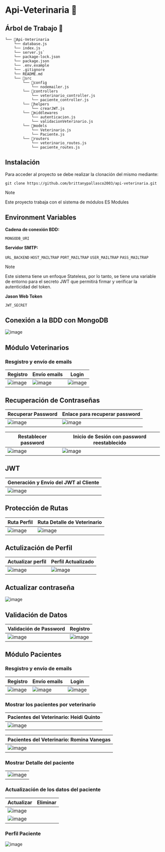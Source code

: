 # Api-Veterinaria 🐶
## Árbol de Trabajo 📂
```
└── 📁Api-Veterinaria
    └── database.js
    └── index.js
    └── server.js`
    └── package-lock.json
    └── package.json
    └── .env.example
    └── .gitignore
    └── README.md
    └── 📁src
        └── 📁config
            └── nodemailer.js
        └── 📁controllers
            └── veterinario_controller.js
            └── paciente_controller.js
        └── 📁helpers
            └── crearJWT.js
        └── 📁middlewares
            └── autenticacion.js
            └── validacionVeterinario.js
        └── 📁models
            └── Veterinario.js
            └── Paciente.js
        └── 📁routers
            └── veterinario_routes.js
            └── paciente_routes.js
```
## Instalación
Para acceder al proyecto se debe realizar la clonación del mismo mediante:
```
git clone https://github.com/brittanypallasco2003/api-veterinaria.git
```
> [!NOTE]
>
> Este proyecto trabaja con el sistema de módulos ES Modules

## Environment Variables
**Cadena de conexión BDD:**

`MONGODB_URI`

**Servidor SMTP:**

`URL_BACKEND` 
`HOST_MAILTRAP`
`PORT_MAILTRAP`
`USER_MAILTRAP`
`PASS_MAILTRAP`

> [!NOTE]
>
> Este sistema tiene un enfoque Stateless, por lo tanto, se tiene una variable de entorno para el secreto JWT que permitirá firmar y verificar la autenticidad del token.

**Jason Web Token**

`JWT_SECRET`

## Conexión a la BDD con MongoDB
![image](https://github.com/brittanypallasco2003/api-veterinaria/assets/117743650/1b98c96c-8a4e-46c0-9048-4331fdc8f4a7)

## Módulo Veterinarios
### Resgistro y envío de emails
|Registro|Envío emails|Login|
|-|-|-|
|![image](https://github.com/brittanypallasco2003/api-veterinaria/assets/117743650/97f978ca-579d-4308-b874-204d4390c780)|![image](https://github.com/brittanypallasco2003/api-veterinaria/assets/117743650/e82500e1-1457-413b-8068-1874c4d914a4)|![image](https://github.com/brittanypallasco2003/api-veterinaria/assets/117743650/30564bbc-264b-4f62-b586-afe93720c6d3)|

## Recuperación de Contraseñas
|Recuperar Password|Enlace para recuperar password|
|-|-|
|![image](https://github.com/brittanypallasco2003/api-veterinaria/assets/117743650/8483b7b6-1b9d-4a90-a6a0-c9f85a6af352)|![image](https://github.com/brittanypallasco2003/api-veterinaria/assets/117743650/05743b11-a9cb-4ec8-a0aa-606c447f7203)|

|Restablecer password|Inicio de Sesión con password reestablecido|
|-|-|
|![image](https://github.com/brittanypallasco2003/api-veterinaria/assets/117743650/dd553bec-681a-40cf-adcb-12a2a3f226a3)|![image](https://github.com/brittanypallasco2003/api-veterinaria/assets/117743650/dfe3c6c7-c2a3-4a00-b912-ce0987b034c1)|

## JWT
|Generación y Envío del JWT al Cliente|
|-|
|![image](https://github.com/brittanypallasco2003/api-veterinaria/assets/117743650/84c46f5d-6b12-49a8-ac20-4e1f518d2527)|

## Protección de Rutas
|Ruta Perfil|Ruta Detalle de Veterinario|
|-|-|
|![image](https://github.com/brittanypallasco2003/api-veterinaria/assets/117743650/128e81ad-4943-41de-8d87-430a03438b65)|![image](https://github.com/brittanypallasco2003/api-veterinaria/assets/117743650/2494b32a-d600-4b1e-aa2b-b97d13265144)|

## Actulización de Perfil
|Actualizar perfil|Perfil Actualizado|
|-|-|
|![image](https://github.com/brittanypallasco2003/api-veterinaria/assets/117743650/b322ddca-9457-49dd-a7d4-806502c171d5)|![image](https://github.com/brittanypallasco2003/api-veterinaria/assets/117743650/75bcba36-5a12-4dd1-bba0-03014ac4fc2f)|

## Actualizar contraseña
![image](https://github.com/brittanypallasco2003/api-veterinaria/assets/117743650/5d4e0d21-111d-4452-8a8e-653d22df6c35)

## Validación de Datos
|Validación de Password|Registro|
|-|-|
|![image](https://github.com/brittanypallasco2003/api-veterinaria/assets/117743650/5fc4ec21-3905-4e82-b576-5fcd86a87b4b)|![image](https://github.com/brittanypallasco2003/api-veterinaria/assets/117743650/adb28f20-5ae2-4e01-8e9d-08c480b9614b)|


## Módulo Pacientes
### Resgistro y envío de emails
|Registro|Envío emails|Login|
|-|-|-|
|![image](https://github.com/brittanypallasco2003/api-veterinaria/assets/117743650/1ba18237-433c-4fe6-85b9-18f340b19c24)|![image](https://github.com/brittanypallasco2003/api-veterinaria/assets/117743650/cf8708db-da10-4c46-85c4-746862b1e530)|![image](https://github.com/brittanypallasco2003/api-veterinaria/assets/117743650/5fb1d974-a374-4c3d-b136-5118f9514b15)|

### Mostrar los pacientes por veterinario
|Pacientes del Veterinario: Heidi Quinto|
|-|
|![image](https://github.com/brittanypallasco2003/api-veterinaria/assets/117743650/fdb8992d-6746-4633-bf2c-1ab913292b8c)|

|Pacientes del Veterinario: Romina Vanegas|
|-|
|![image](https://github.com/brittanypallasco2003/api-veterinaria/assets/117743650/b2c18ea6-fe37-46e1-bf64-b98ce51b63fb)|

### Mostrar Detalle del paciente
||
|-|
|![image](https://github.com/brittanypallasco2003/api-veterinaria/assets/117743650/cb5dedf1-8017-4227-9483-ad2eda058b18)|

### Actualización de los datos del paciente
|Actualizar|Eliminar|
|-|-|
|![image](https://github.com/brittanypallasco2003/api-veterinaria/assets/117743650/3b2b46ab-4701-4c58-a241-17bc8685d771)
|![image](https://github.com/brittanypallasco2003/api-veterinaria/assets/117743650/04732c9b-0e61-4b5e-bc03-2352c474c0cd)|

### Perfil Paciente
![image](https://github.com/brittanypallasco2003/api-veterinaria/assets/117743650/552266d8-bf3a-4bcf-8b83-f2a058da3eba)
